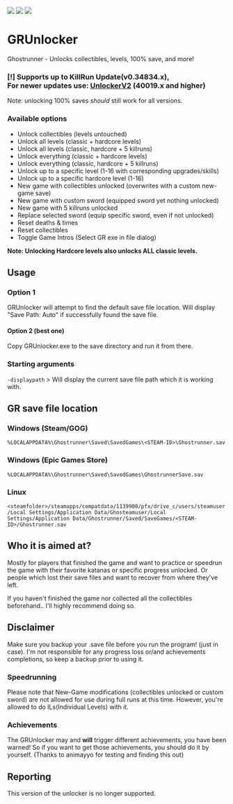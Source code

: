 [![](https://img.shields.io/badge/Jack-Unlocked-green)](https://github.com/Dmgvol/GRUnlocker/) [![](https://img.shields.io/badge/Discord-GRSR-red)](https://discord.com/invite/eZRz3Q5) ![](https://img.shields.io/github/downloads/dmgvol/grunlocker/total)


# GRUnlocker
Ghostrunner - Unlocks collectibles, levels, 100% save, and more!

### [!] Supports up to KillRun Update(v0.34834.x), </br>For newer updates use: [UnlockerV2](./GRUnlocker_2/Unlocker2.md) (40019.x and higher)
Note: unlocking 100% saves _should_ still work for all versions.



### Available options
- Unlock collectibles (levels untouched)
- Unlock all levels (classic + hardcore levels)
- Unlock all levels (classic, hardcore + 5 killruns)  
- Unlock everything (classic + hardcore levels) 
- Unlock everything (classic, hardcore + 5 killruns)         
- Unlock up to a specific level (1-16 with corresponding upgrades/skills)   
- Unlock up to a specific hardcore level (1-16)                               
- New game with collectibles unlocked (overwrites with a custom new-game save) 
- New game with custom sword (equipped sword yet nothing unlocked) 
- New game with 5 killruns unlocked 
- Replace selected sword (equip specific sword, even if not unlocked) 
- Reset deaths & times  
- Reset collectibles    
- Toggle Game Intros (Select GR exe in file dialog) 


**Note: Unlocking Hardcore levels also unlocks ALL classic levels.**

## Usage
### Option 1
GRUnlocker will attempt to find the default save file location.
Will display "Save Path: Auto" if successfully found the save file.

#### Option 2 (best one)
Copy GRUnlocker.exe to the save directory and run it from there.

### Starting arguments
```-displaypath``` > Will display the current save file path which it is working with.

## GR save file location
### Windows (Steam/GOG)
```%LOCALAPPDATA%\Ghostrunner\Saved\SavedGames\<STEAM-ID>\Ghostrunner.sav```
### Windows (Epic Games Store)
```%LOCALAPPDATA%\Ghostrunner\Saved\SavedGames\GhostrunnerSave.sav```
### Linux
```<steamfolder>/steamapps/compatdata/1139900/pfx/drive_c/users/steamuser/Local Settings/Application Data/Ghosteamuser/Local Settings/Application Data/Ghostrunner/Saved/SaveGames/<STEAM-ID>/Ghostrunner.sav```

## Who it is aimed at?
Mostly for players that finished the game and want to practice or speedrun the game with their favorite katanas or specific progress unlocked.
Or people which lost their save files and want to recover from where they've left.

If you haven't finished the game nor collected all the collectibles beforehand.. I'll highly recommend doing so.

## Disclaimer
Make sure you backup your .save file before you run the program! (just in case).
I'm not responsible for any progress loss or/and achievements completions, so keep a backup prior to using it.

### Speedrunning
Please note that New-Game modifications (collectibles unlocked or custom sword) are not allowed for use during full runs at this time.
However, you're allowed to do ILs(Individual Levels) with it.

### Achievements
The GRUnlocker may and **will** trigger different achievements, you have been warned!
So if you want to get those achievements, you should do it by yourself.
(Thanks to animayyo for testing and finding this out)

## Reporting
This version of the unlocker is no longer supported.
